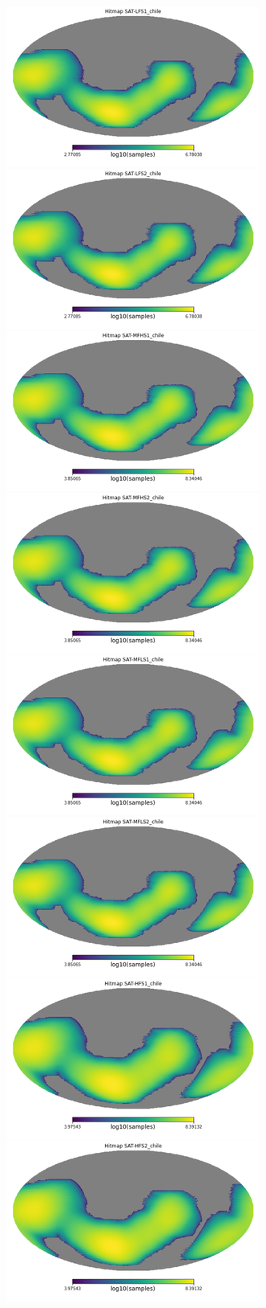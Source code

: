 ![](hitmap_LFS1_chile_1_of_1.png)
![](hitmap_LFS2_chile_1_of_1.png)
![](hitmap_MFHS1_chile_1_of_1.png)
![](hitmap_MFHS2_chile_1_of_1.png)
![](hitmap_MFLS1_chile_1_of_1.png)
![](hitmap_MFLS2_chile_1_of_1.png)
![](hitmap_HFS1_chile_1_of_1.png)
![](hitmap_HFS2_chile_1_of_1.png)
